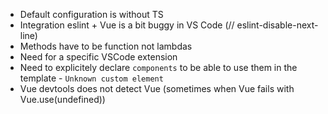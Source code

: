 - Default configuration is without TS
- Integration eslint + Vue is a bit buggy in VS Code (// eslint-disable-next-line)
- Methods have to be function not lambdas
- Need for a specific VSCode extension
- Need to explicitely declare `components` to be able to use them in the template - `Unknown custom element`
- Vue devtools does not detect Vue (sometimes when Vue fails with Vue.use(undefined))